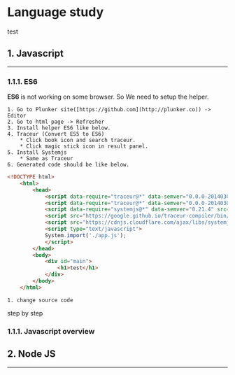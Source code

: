 # Language study

test

## 1. Javascript

* * *

### 1.1.1. ES6

 **ES6** is not working on some browser. So We need to setup the helper.

    1. Go to Plunker site([https://github.com](http://plunker.co)) -> Editor
    2. Go to html page -> Refresher
    3. Install helper ES6 like below.
    4. Traceur (Convert ES5 to ES6)
        * Click book icon and search traceur.
        * Click magic stick icon in result panel.
    5. Install Systemjs
        * Same as Traceur
    6. Generated code should be like below.

```html
<!DOCTYPE html>
    <html>
        <head>
            <script data-require="traceur@*" data-semver="0.0.0-20140302" src="https://traceur-compiler.googlecode.com/git/bin/traceur.js"></script>
            <script data-require="traceur@*" data-semver="0.0.0-20140302" src="https://traceur-compiler.googlecode.com/git/src/bootstrap.js"></script>
            <script data-require="systemjs@*" data-semver="0.21.4" src="//cdnjs.cloudflare.com/ajax/libs/systemjs/0.21.4/system.js"></script>
            <script src="https://google.github.io/traceur-compiler/bin/traceur.js"></script>
            <script src="https://cdnjs.cloudflare.com/ajax/libs/systemjs/0.18.2/system.js"></script>
            <script type="text/javascript">
            System.import('./app.js');
            </script>
        </head>
        <body>
            <div id="main">
                <h1>test</h1>
            </div>
        </body>
    </html>
```

    1. change source code
step by step

### 1.1.1. Javascript overview

## 2. Node JS

* * *


